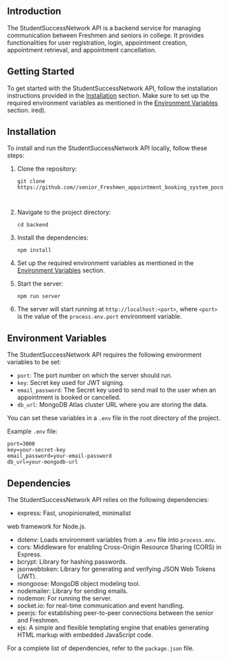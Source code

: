 ## Introduction

The StudentSuccessNetwork API is a backend service for managing communication between Freshmen and seniors in college. It provides functionalities for user registration, login, appointment creation, appointment retrieval, and appointment cancellation.

## Getting Started

To get started with the StudentSuccessNetwork API, follow the installation instructions provided in the [Installation](#installation) section. Make sure to set up the required environment variables as mentioned in the [Environment Variables](#environment-variables) section.
ired). 

## Installation

To install and run the StudentSuccessNetwork API locally, follow these steps:

1. Clone the repository:

   ```shell
   git clone https://github.com//senior_Freshmen_appointment_booking_system_pococare.git



2. Navigate to the project directory:

   ```shell
   cd backend
   ```

3. Install the dependencies:

   ```shell
   npm install
   ```

4. Set up the required environment variables as mentioned in the [Environment Variables](#environment-variables) section.

5. Start the server:

   ```shell
   npm run server
   ```

6. The server will start running at `http://localhost:<port>`, where `<port>` is the value of the `process.env.port` environment variable.

## Environment Variables

The StudentSuccessNetwork API requires the following environment variables to be set:

- `port`: The port number on which the server should run.
- `key`: Secret key used for JWT signing.
- `email_password`: The Secret key used to send mail to the user when an appointment is booked or cancelled.
- `db_url`: MongoDB Atlas cluster URL where you are storing the data.

You can set these variables in a `.env` file in the root directory of the project.

Example `.env` file:

```plaintext
port=3000
key=your-secret-key
email_password=your-email-password
db_url=your-mongodb-url
```

## Dependencies

The StudentSuccessNetwork API relies on the following dependencies:

- express: Fast, unopinionated, minimalist

 web framework for Node.js.
- dotenv: Loads environment variables from a `.env` file into `process.env`.
- cors: Middleware for enabling Cross-Origin Resource Sharing (CORS) in Express.
- bcrypt: Library for hashing passwords.
- jsonwebtoken: Library for generating and verifying JSON Web Tokens (JWT).
- mongoose: MongoDB object modeling tool.
- nodemailer: Library for sending emails.
- nodemon: For running the server.
- socket.io: for real-time communication and event handling.
- peerjs: for establishing peer-to-peer connections between the senior and Freshmen.
- ejs: A simple and flexible templating engine that enables generating HTML markup with embedded JavaScript code.

For a complete list of dependencies, refer to the `package.json` file.

